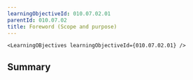 ```yaml
---
learningObjectiveId: 010.07.02.01
parentId: 010.07.02
title: Foreword (Scope and purpose)
---
```


```tsx eval
<LearningOBjectives learningObjectiveId={010.07.02.01} />
```

## Summary
